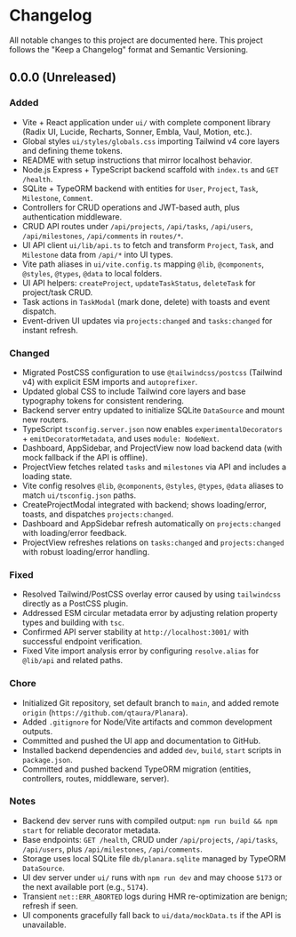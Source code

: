 # Changelog

All notable changes to this project are documented here.
This project follows the "Keep a Changelog" format and Semantic Versioning.

## 0.0.0 (Unreleased)

### Added
- Vite + React application under `ui/` with complete component library (Radix UI, Lucide, Recharts, Sonner, Embla, Vaul, Motion, etc.).
- Global styles `ui/styles/globals.css` importing Tailwind v4 core layers and defining theme tokens.
- README with setup instructions that mirror localhost behavior.
- Node.js Express + TypeScript backend scaffold with `index.ts` and `GET /health`.
- SQLite + TypeORM backend with entities for `User`, `Project`, `Task`, `Milestone`, `Comment`.
- Controllers for CRUD operations and JWT-based auth, plus authentication middleware.
- CRUD API routes under `/api/projects`, `/api/tasks`, `/api/users`, `/api/milestones`, `/api/comments` in `routes/*`.
- UI API client `ui/lib/api.ts` to fetch and transform `Project`, `Task`, and `Milestone` data from `/api/*` into UI types.
- Vite path aliases in `ui/vite.config.ts` mapping `@lib`, `@components`, `@styles`, `@types`, `@data` to local folders.
- UI API helpers: `createProject`, `updateTaskStatus`, `deleteTask` for project/task CRUD.
- Task actions in `TaskModal` (mark done, delete) with toasts and event dispatch.
- Event-driven UI updates via `projects:changed` and `tasks:changed` for instant refresh.

### Changed
- Migrated PostCSS configuration to use `@tailwindcss/postcss` (Tailwind v4) with explicit ESM imports and `autoprefixer`.
- Updated global CSS to include Tailwind core layers and base typography tokens for consistent rendering.
- Backend server entry updated to initialize SQLite `DataSource` and mount new routers.
- TypeScript `tsconfig.server.json` now enables `experimentalDecorators` + `emitDecoratorMetadata`, and uses `module: NodeNext`.
- Dashboard, AppSidebar, and ProjectView now load backend data (with mock fallback if the API is offline).
- ProjectView fetches related `tasks` and `milestones` via API and includes a loading state.
- Vite config resolves `@lib`, `@components`, `@styles`, `@types`, `@data` aliases to match `ui/tsconfig.json` paths.
- CreateProjectModal integrated with backend; shows loading/error, toasts, and dispatches `projects:changed`.
- Dashboard and AppSidebar refresh automatically on `projects:changed` with loading/error feedback.
- ProjectView refreshes relations on `tasks:changed` and `projects:changed` with robust loading/error handling.

### Fixed
- Resolved Tailwind/PostCSS overlay error caused by using `tailwindcss` directly as a PostCSS plugin.
- Addressed ESM circular metadata error by adjusting relation property types and building with `tsc`.
- Confirmed API server stability at `http://localhost:3001/` with successful endpoint verification.
- Fixed Vite import analysis error by configuring `resolve.alias` for `@lib/api` and related paths.

### Chore
- Initialized Git repository, set default branch to `main`, and added remote `origin` (`https://github.com/qtaura/Planara`).
- Added `.gitignore` for Node/Vite artifacts and common development outputs.
- Committed and pushed the UI app and documentation to GitHub.
- Installed backend dependencies and added `dev`, `build`, `start` scripts in `package.json`.
- Committed and pushed backend TypeORM migration (entities, controllers, routes, middleware, server).

### Notes
- Backend dev server runs with compiled output: `npm run build && npm start` for reliable decorator metadata.
- Base endpoints: `GET /health`, CRUD under `/api/projects`, `/api/tasks`, `/api/users`, plus `/api/milestones`, `/api/comments`.
- Storage uses local SQLite file `db/planara.sqlite` managed by TypeORM `DataSource`.
- UI dev server under `ui/` runs with `npm run dev` and may choose `5173` or the next available port (e.g., `5174`).
- Transient `net::ERR_ABORTED` logs during HMR re-optimization are benign; refresh if seen.
- UI components gracefully fall back to `ui/data/mockData.ts` if the API is unavailable.